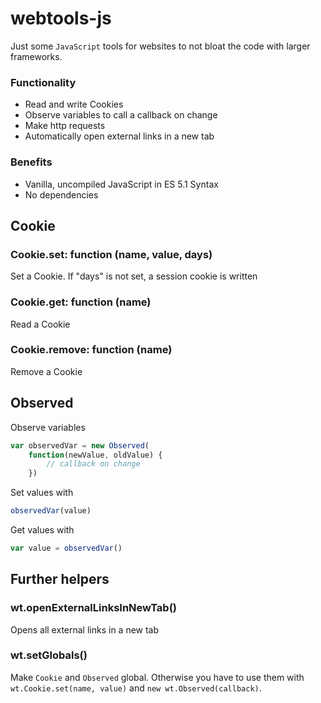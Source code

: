 # webtools-js

Just some `JavaScript` tools for websites to not bloat the code with
larger frameworks.

### Functionality

- Read and write Cookies
- Observe variables to call a callback on change
- Make http requests
- Automatically open external links in a new tab
  
### Benefits

- Vanilla, uncompiled JavaScript in ES 5.1 Syntax
- No dependencies

## Cookie

### Cookie.set: function (name, value, days)
Set a Cookie. If "days" is not set, a session cookie is written

### Cookie.get: function (name)
Read a Cookie

### Cookie.remove: function (name)
Remove a Cookie

## Observed

Observe variables

```js
var observedVar = new Observed(
    function(newValue, oldValue) { 
        // callback on change 
    })
```

Set values with
```js
observedVar(value)
```

Get values with
```js
var value = observedVar()
```

## Further helpers

### wt.openExternalLinksInNewTab()
Opens all external links in a new tab

### wt.setGlobals()
Make `Cookie` and `Observed` global. Otherwise you have to use them with
`wt.Cookie.set(name, value)` and `new wt.Observed(callback)`.
